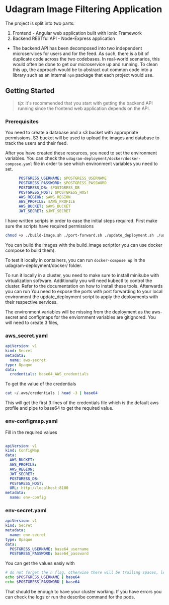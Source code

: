 # Udagram Image Filtering Application

The project is split into two parts:
1. Frontend - Angular web application built with Ionic Framework
2. Backend RESTful API - Node-Express application

* The backend API has been decomposed into two independent microservices for users and for the feed. As such, there is a bit of duplicate code across the two codebases. In real-world scenarios, this would often be done to get our microservice up and running. To clean this up, the approach would be to abstract out common code into a library such as an internal `npm` package that each project would use.

## Getting Started
> _tip_: it's recommended that you start with getting the backend API running since the frontend web application depends on the API.
### Prerequisites

You need to create a database and a s3 bucket with appropriate permissions. S3 bucket will be used to upload the images and database to track the users and their feed.

After you have created these resources, you need to set the environment variables. You can check the `udagram-deployment/docker/docker-compose.yaml` file in order to see which environment variables you need to set. 

```yaml
      POSTGRESS_USERNAME: $POSTGRESS_USERNAME
      POSTGRESS_PASSWORD: $POSTGRESS_PASSWORD
      POSTGRESS_DB: $POSTGRESS_DB
      POSTGRESS_HOST: $POSTGRESS_HOST
      AWS_REGION: $AWS_REGION
      AWS_PROFILE: $AWS_PROFILE
      AWS_BUCKET: $AWS_BUCKET
      JWT_SECRET: $JWT_SECRET
```

I have written scripts in order to ease the initial steps required. First make sure the scripts have required permissions

```bash
chmod +x ./build-image.sh ./port-forward.sh ./update_deployment.sh ./udagram-deployment/k8s/apply_deployment.sh
```

You can build the images with the build_image script(or you can use docker compose to build them).

To test it locally in containers, you can run `docker-compose up` in the udagram-deployment/docker/ folder. 


To run it locally in a cluster, you need to make sure to install minikube with virtualization software. Additionally you will need kubectl to control the cluster. Refer to the documentation on how to install these tools. Afterwards you can run  You need to expose the ports with port forwarding to your local environment the update_deployment script to apply the deployments with their respective services. 

The environment variables will be missing from the deployment as the aws-secret and configmaps for the enviornment variables are gitignored. You will need to create 3 files,

### aws_secret.yaml

```yaml
apiVersion: v1
kind: Secret
metadata:
  name: aws-secret
type: Opaque
data:
  credentials: base64_AWS_credentials
```

To get the value of the credentials

```bash
cat ~/.aws/credentials | head -3 | base64
```

This will get the first 3 lines of the credentials file which is the default aws profile and pipe to base64 to get the required value.

### env-configmap.yaml

Fill in the required values

```yaml

apiVersion: v1
kind: ConfigMap
data:
  AWS_BUCKET: 
  AWS_PROFILE: 
  AWS_REGION: 
  JWT_SECRET: 
  POSTGRESS_DB: 
  POSTGRESS_HOST: 
  URL: http://localhost:8100
metadata:
  name: env-config
```

### env-secret.yaml

```yaml
apiVersion: v1
kind: Secret
metadata:
  name: env-secret
type: Opaque
data:
  POSTGRESS_USERNAME: base64_username
  POSTGRESS_PASSWORD: base64_password
```


You can get the values easiy with 

```bash
# do not forget the n flag, otherwise there will be trailing spaces, learned my lesson the hard way.
echo $POSTGRESS_USERNAME | base64
echo $POSTGRESS_PASSWORD | base64
```

That should be enough to have your cluster working. If you have errors you can check the logs or run the describe command for the pods.

